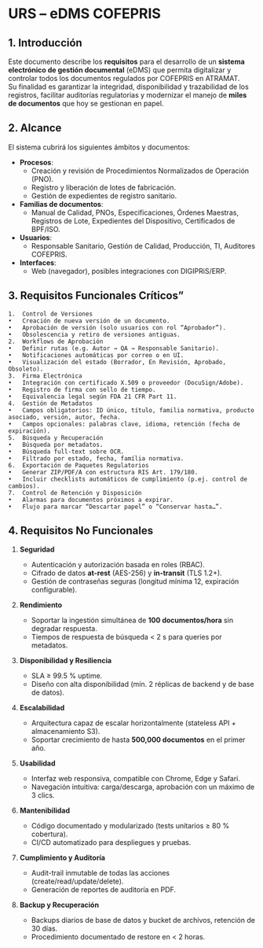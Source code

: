 # URS – eDMS COFEPRIS

## 1. Introducción
Este documento describe los **requisitos** para el desarrollo de un **sistema electrónico de gestión documental** (eDMS) que permita digitalizar y controlar todos los documentos regulados por COFEPRIS en ATRAMAT.  
Su finalidad es garantizar la integridad, disponibilidad y trazabilidad de los registros, facilitar auditorías regulatorias y modernizar el manejo de **miles de documentos** que hoy se gestionan en papel.

## 2. Alcance
El sistema cubrirá los siguientes ámbitos y documentos:

- **Procesos**:  
  - Creación y revisión de Procedimientos Normalizados de Operación (PNO).  
  - Registro y liberación de lotes de fabricación.  
  - Gestión de expedientes de registro sanitario.  
- **Familias de documentos**:  
  - Manual de Calidad, PNOs, Especificaciones, Órdenes Maestras, Registros de Lote, Expedientes del Dispositivo, Certificados de BPF/ISO.  
- **Usuarios**:  
  - Responsable Sanitario, Gestión de Calidad, Producción, TI, Auditores COFEPRIS.
- **Interfaces**:  
  - Web (navegador), posibles integraciones con DIGIPRiS/ERP.

## 3. Requisitos Funcionales Críticos”

	1.	Control de Versiones
	•	Creación de nueva versión de un documento.
	•	Aprobación de versión (solo usuarios con rol “Aprobador”).
	•	Obsolescencia y retiro de versiones antiguas.
	2.	Workflows de Aprobación
	•	Definir rutas (e.g. Autor → QA → Responsable Sanitario).
	•	Notificaciones automáticas por correo o en UI.
	•	Visualización del estado (Borrador, En Revisión, Aprobado, Obsoleto).
	3.	Firma Electrónica
	•	Integración con certificado X.509 o proveedor (DocuSign/Adobe).
	•	Registro de firma con sello de tiempo.
	•	Equivalencia legal según FDA 21 CFR Part 11.
	4.	Gestión de Metadatos
	•	Campos obligatorios: ID único, título, familia normativa, producto asociado, versión, autor, fecha.
	•	Campos opcionales: palabras clave, idioma, retención (fecha de expiración).
	5.	Búsqueda y Recuperación
	•	Búsqueda por metadatos.
	•	Búsqueda full-text sobre OCR.
	•	Filtrado por estado, fecha, família normativa.
	6.	Exportación de Paquetes Regulatorios
	•	Generar ZIP/PDF/A con estructura RIS Art. 179/180.
	•	Incluir checklists automáticos de cumplimiento (p.ej. control de cambios).
	7.	Control de Retención y Disposición
	•	Alarmas para documentos próximos a expirar.
	•	Flujo para marcar “Descartar papel” o “Conservar hasta…”.

## 4. Requisitos No Funcionales

1. **Seguridad**  
   - Autenticación y autorización basada en roles (RBAC).  
   - Cifrado de datos **at-rest** (AES-256) y **in-transit** (TLS 1.2+).  
   - Gestión de contraseñas seguras (longitud mínima 12, expiración configurable).

2. **Rendimiento**  
   - Soportar la ingestión simultánea de **100 documentos/hora** sin degradar respuesta.  
   - Tiempos de respuesta de búsqueda < 2 s para queries por metadatos.

3. **Disponibilidad y Resiliencia**  
   - SLA ≥ 99.5 % uptime.  
   - Diseño con alta disponibilidad (mín. 2 réplicas de backend y de base de datos).

4. **Escalabilidad**  
   - Arquitectura capaz de escalar horizontalmente (stateless API + almacenamiento S3).  
   - Soportar crecimiento de hasta **500,000 documentos** en el primer año.

5. **Usabilidad**  
   - Interfaz web responsiva, compatible con Chrome, Edge y Safari.  
   - Navegación intuitiva: carga/descarga, aprobación con un máximo de 3 clics.

6. **Mantenibilidad**  
   - Código documentado y modularizado (tests unitarios ≥ 80 % cobertura).  
   - CI/CD automatizado para despliegues y pruebas.

7. **Cumplimiento y Auditoría**  
   - Audit-trail inmutable de todas las acciones (create/read/update/delete).  
   - Generación de reportes de auditoría en PDF.

8. **Backup y Recuperación**  
   - Backups diarios de base de datos y bucket de archivos, retención de 30 días.  
   - Procedimiento documentado de restore en < 2 horas.